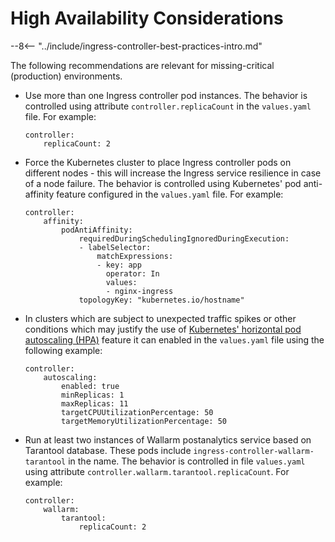 # High Availability Considerations

--8<-- "../include/ingress-controller-best-practices-intro.md"

The following recommendations are relevant for missing-critical (production) environments.

* Use more than one Ingress controller pod instances. The behavior is controlled using attribute `controller.replicaCount` in the `values.yaml` file. For example:
    ```
    controller:
        replicaCount: 2
    ```
* Force the Kubernetes cluster to place Ingress controller pods on different nodes - this will increase the Ingress service resilience in case of a node failure. The behavior is controlled using Kubernetes' pod anti-affinity feature configured in the `values.yaml` file. For example:
    ```
    controller:
        affinity:
            podAntiAffinity:
                requiredDuringSchedulingIgnoredDuringExecution:
                - labelSelector:
                    matchExpressions:
                    - key: app
                      operator: In
                      values:
                      - nginx-ingress
                topologyKey: "kubernetes.io/hostname"
    ```
* In clusters which are subject to unexpected traffic spikes or other conditions which may justify the use of [Kubernetes' horizontal pod autoscaling (HPA)](https://kubernetes.io/docs/tasks/run-application/horizontal-pod-autoscale/) feature it can enabled in the `values.yaml` file using the following example:
    ```
    controller:
        autoscaling:
            enabled: true
            minReplicas: 1
            maxReplicas: 11
            targetCPUUtilizationPercentage: 50
            targetMemoryUtilizationPercentage: 50
    ```
* Run at least two instances of Wallarm postanalytics service based on Tarantool database. These pods include `ingress-controller-wallarm-tarantool` in the name. The behavior is controlled in file `values.yaml` using attribute `controller.wallarm.tarantool.replicaCount`. For example: 
    ```
    controller:
        wallarm:
            tarantool:
                replicaCount: 2
    ```